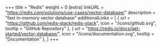 +++
title = "Redis"
weight = 0
[extra]
linkURL = "https://redis.com/solutions/use-cases/vector-database/"
description = "fast in-memory vector database"
additionalLinks = [
  { url = "https://github.com/redis-stack/redis-stack", icon = "/icons/github.svg", tooltip = "GitHub Repository" },
  { url = "https://redis.io/docs/get-started/vector-database/", icon = "/icons/documentation.svg", tooltip = "Documentation" },
]
+++
